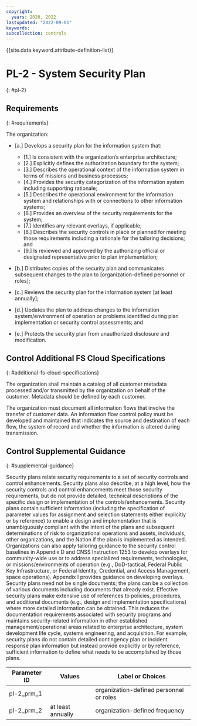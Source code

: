```yaml
---
copyright:
  years: 2020, 2022
lastupdated: "2022-09-01"
keywords: 
subcollection: controls
---
```



{{site.data.keyword.attribute-definition-list}}


# PL-2 - System Security Plan
{: #pl-2}

## Requirements
{: #requirements}

The organization:

- \[a.\] Develops a security plan for the information system that:

  - \[1.\] Is consistent with the organization’s enterprise architecture;
  - \[2.\] Explicitly defines the authorization boundary for the system;
  - \[3.\] Describes the operational context of the information system in terms of missions and business processes;
  - \[4.\] Provides the security categorization of the information system including supporting rationale;
  - \[5.\] Describes the operational environment for the information system and relationships with or connections to other information systems;
  - \[6.\] Provides an overview of the security requirements for the system;
  - \[7.\] Identifies any relevant overlays, if applicable;
  - \[8.\] Describes the security controls in place or planned for meeting those requirements including a rationale for the tailoring decisions; and
  - \[9.\] Is reviewed and approved by the authorizing official or designated representative prior to plan implementation;

- \[b.\] Distributes copies of the security plan and communicates subsequent changes to the plan to [organization-defined personnel or roles];

- \[c.\] Reviews the security plan for the information system [at least annually];

- \[d.\] Updates the plan to address changes to the information system/environment of operation or problems identified during plan implementation or security control assessments; and

- \[e.\] Protects the security plan from unauthorized disclosure and modification.

## Control Additional FS Cloud Specifications
{: #additional-fs-cloud-specifications}

The organization shall maintain a catalog of all customer metadata processed and/or transmitted by the organization on behalf of the customer.  Metadata should be defined by each customer.

The organization must document all information flows that involve the transfer of customer data.  An information flow control policy must be developed and maintained that indicates the source and destination of each flow, the system of record and whether the information is altered during transmission.

## Control Supplemental Guidance
{: #supplemental-guidance}

Security plans relate security requirements to a set of security controls and control enhancements. Security plans also describe, at a high level, how the security controls and control enhancements meet those security requirements, but do not provide detailed, technical descriptions of the specific design or implementation of the controls/enhancements. Security plans contain sufficient information (including the specification of parameter values for assignment and selection statements either explicitly or by reference) to enable a design and implementation that is unambiguously compliant with the intent of the plans and subsequent determinations of risk to organizational operations and assets, individuals, other organizations, and the Nation if the plan is implemented as intended. Organizations can also apply tailoring guidance to the security control baselines in Appendix D and CNSS Instruction 1253 to develop overlays for community-wide use or to address specialized requirements, technologies, or missions/environments of operation (e.g., DoD-tactical, Federal Public Key Infrastructure, or Federal Identity, Credential, and Access Management, space operations). Appendix I provides guidance on developing overlays. Security plans need not be single documents; the plans can be a collection of various documents including documents that already exist. Effective security plans make extensive use of references to policies, procedures, and additional documents (e.g., design and implementation specifications) where more detailed information can be obtained. This reduces the documentation requirements associated with security programs and maintains security-related information in other established management/operational areas related to enterprise architecture, system development life cycle, systems engineering, and acquisition. For example, security plans do not contain detailed contingency plan or incident response plan information but instead provide explicitly or by reference, sufficient information to define what needs to be accomplished by those plans.

| Parameter ID | Values | Label or Choices |
|---|---|---|
| pl-2_prm_1 |  | organization-defined personnel or roles |
| pl-2_prm_2 | at least annually | organization-defined frequency |